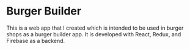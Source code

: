 # Burger Builder

This is a web app that I created which is intended to be used in burger shops as a burger builder app. It is developed with React, Redux, and Firebase as a backend.

